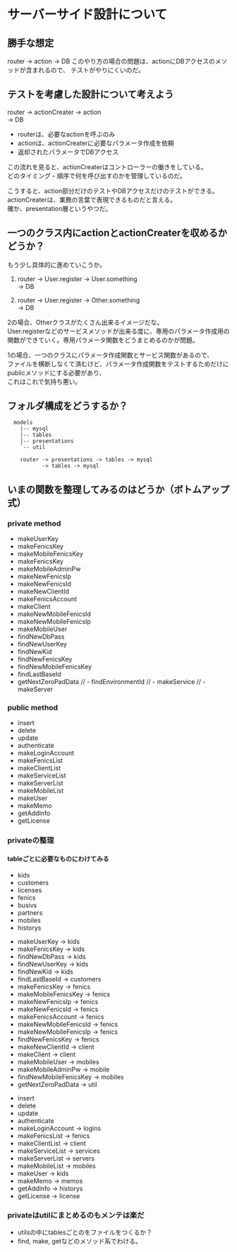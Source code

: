 # サーバーサイド設計について

## 勝手な想定
router -> action -> DB
このやり方の場合の問題は、actionにDBアクセスのメソッドが含まれるので、
テストがやりにくいのだ。

## テストを考慮した設計について考えよう
router -> actionCreater -> action  
                        -> DB  

- routerは、必要なactionを呼ぶのみ
- actionは、actionCreaterに必要なパラメータ作成を依頼
- 返却されたパラメータでDBアクセス

この流れを見ると、actionCreaterはコントローラーの働きをしている。  
どのタイミング・順序で何を呼び出すのかを管理しているのだ。

こうすると、action部分だけのテストやDBアクセスだけのテストができる。  
actionCreaterは、業務の言葉で表現できるものだと言える。  
確か、presentation層というやつだ。

## 一つのクラス内にactionとactionCreaterを収めるかどうか？

もう少し具体的に進めていこうか。

1. router -> User.register -> User.something  
                           -> DB

2. router -> User.register -> Other.something  
                           -> DB

2の場合、Otherクラスがたくさん出来るイメージだな。  
User.registerなどのサービスメソッドが出来る度に、専用のパラメータ作成用の関数ができていく。専用パラメータ関数をどうまとめるのかが問題。  

1の場合、一つのクラスにパラメータ作成関数とサービス関数があるので、  
ファイルを横断しなくて済むけど、パラメータ作成関数をテストするためだけにpublicメソッドにする必要があり、  
これはこれで気持ち悪い。

## フォルダ構成をどうするか？
```
  models
    |-- mysql
    |-- tables
    |-- presentations
    `-- util

    router -> presentations -> tables -> mysql
           -> tables -> mysql
```

## いまの関数を整理してみるのはどうか（ボトムアップ式）

### private method 
- makeUserKey
- makeFenicsKey
- makeMobileFenicsKey
- makeFenicsKey
- makeMobileAdminPw
- makeNewFenicsIp
- makeNewFenicsId
- makeNewClientId
- makeFenicsAccount
- makeClient
- makeNewMobileFenicsId
- makeNewMobileFenicsIp
- makeMobileUser
- findNewDbPass
- findNewUserKey
- findNewKid
- findNewFenicsKey
- findNewMobileFenicsKey
- findLastBaseId
- getNextZeroPadData
// - findEnvironmentId
// - makeService
// - makeServer

### public method
+ insert
+ delete
+ update
+ authenticate
+ makeLoginAccount
+ makeFenicsList
+ makeClientList
+ makeServiceList
+ makeServerList
+ makeMobileList
+ makeUser
+ makeMemo
+ getAddInfo
+ getLicense

### privateの整理

#### tableごとに必要なものにわけてみる
+ kids
+ customers
+ licenses
+ fenics
+ busivs
+ partners
+ mobiles
+ historys

- makeUserKey            -> kids
- makeFenicsKey          -> kids
- findNewDbPass          -> kids
- findNewUserKey         -> kids
- findNewKid             -> kids
- findLastBaseId         -> customers
- makeFenicsKey          -> fenics
- makeMobileFenicsKey    -> fenics
- makeNewFenicsIp        -> fenics
- makeNewFenicsId        -> fenics
- makeFenicsAccount      -> fenics
- makeNewMobileFenicsId  -> fenics
- makeNewMobileFenicsIp  -> fenics
- findNewFenicsKey       -> fenics
- makeNewClientId        -> client
- makeClient             -> client
- makeMobileUser         -> mobiles
- makeMobileAdminPw      -> mobile
- findNewMobileFenicsKey -> mobiles
- getNextZeroPadData     -> util

+ insert
+ delete
+ update
+ authenticate
+ makeLoginAccount -> logins
+ makeFenicsList   -> fenics
+ makeClientList   -> client
+ makeServiceList  -> services
+ makeServerList   -> servers
+ makeMobileList   -> mobiles
+ makeUser         -> kids
+ makeMemo         -> memos
+ getAddInfo       -> historys
+ getLicense       -> license

### privateはutilにまとめるのもメンテは楽だ

- utilsの中にtablesごとのをファイルをつくるか？
- find, make, getなどのメソッド系でわける。














